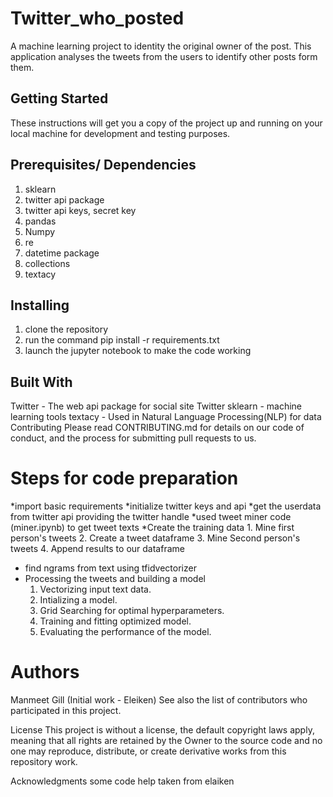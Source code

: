 # Twitter_who_posted
A machine learning project to identity the original owner of the post. This application analyses the tweets from the users to identify other posts form them.

## Getting Started
These instructions will get you a copy of the project up and running on your local machine for development and testing purposes.

## Prerequisites/ Dependencies
1. sklearn
2. twitter api package
3. twitter api keys, secret key
4. pandas
5. Numpy
6. re
7. datetime package
8. collections
9. textacy

## Installing
1. clone the repository
2. run the command
pip install -r requirements.txt
3. launch the jupyter notebook to make the code working

## Built With
Twitter - The web api package for social site Twitter
sklearn - machine learning tools
textacy - Used in Natural Language Processing(NLP) for data
Contributing
Please read CONTRIBUTING.md for details on our code of conduct, and the process for submitting pull requests to us.

# Steps for code preparation
*import basic requirements
*initialize twitter keys and api
*get the userdata from twitter api providing the twitter handle
*used tweet miner code (miner.ipynb) to get tweet texts
*Create the training data
    1. Mine first person's tweets
    2. Create a tweet dataframe
    3. Mine Second person's tweets
    4. Append results to our dataframe
* find ngrams from text using tfidvectorizer
* Processing the tweets and building a model
    1. Vectorizing input text data.
    2. Intializing a model.
    3. Grid Searching for optimal hyperparameters.
    4. Training and fitting optimized model.
    5. Evaluating the performance of the model.


# Authors
Manmeet Gill (Initial work - Eleiken)
See also the list of contributors who participated in this project.

License
This project is  without a license, the default copyright laws apply, meaning that all rights are retained by the Owner to the source code and no one may reproduce, distribute, or create derivative works from this repository work.

Acknowledgments
some code help taken from elaiken

